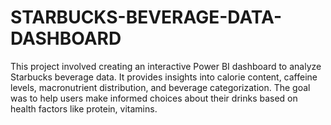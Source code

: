 # STARBUCKS-BEVERAGE-DATA-DASHBOARD
This project involved creating an interactive Power BI dashboard to analyze Starbucks beverage data. It provides insights into calorie content, caffeine levels, macronutrient distribution, and beverage categorization. The goal was to help users make informed choices about their drinks based on health factors like protein, vitamins.
